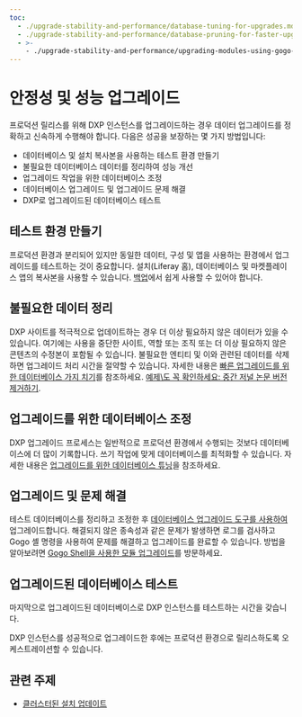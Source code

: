 ```yaml
---
toc:
  - ./upgrade-stability-and-performance/database-tuning-for-upgrades.md
  - ./upgrade-stability-and-performance/database-pruning-for-faster-upgrades.md
  - >-
    - ./upgrade-stability-and-performance/upgrading-modules-using-gogo-shell.md
---
```

# 안정성 및 성능 업그레이드

프로덕션 릴리스를 위해 DXP 인스턴스를 업그레이드하는 경우 데이터 업그레이드를 정확하고 신속하게 수행해야 합니다. 다음은 성공을 보장하는 몇 가지 방법입니다:

* 데이터베이스 및 설치 복사본을 사용하는 테스트 환경 만들기
* 불필요한 데이터베이스 데이터를 정리하여 성능 개선
* 업그레이드 작업을 위한 데이터베이스 조정
* 데이터베이스 업그레이드 및 업그레이드 문제 해결
* DXP로 업그레이드된 데이터베이스 테스트

## 테스트 환경 만들기

프로덕션 환경과 분리되어 있지만 동일한 데이터, 구성 및 앱을 사용하는 환경에서 업그레이드를 테스트하는 것이 중요합니다. 설치(Liferay 홈), 데이터베이스 및 마켓플레이스 앱의 복사본을 사용할 수 있습니다. [백업](../maintaining-a-liferay-installation/backing-up.md)에서 쉽게 사용할 수 있어야 합니다.

## 불필요한 데이터 정리

DXP 사이트를 적극적으로 업데이트하는 경우 더 이상 필요하지 않은 데이터가 있을 수 있습니다. 여기에는 사용을 중단한 사이트, 역할 또는 조직 또는 더 이상 필요하지 않은 콘텐츠의 수정본이 포함될 수 있습니다. 불필요한 엔티티 및 이와 관련된 데이터를 삭제하면 업그레이드 처리 시간을 절약할 수 있습니다. 자세한 내용은 [빠른 업그레이드를 위한 데이터베이스 가지 치기](./upgrade-stability-and-performance/database-pruning-for-faster-upgrades.md)를 참조하세요. [예제\도 꼭 확인하세요: 중간 저널 논문 버전 제거하기](./upgrade-stability-and-performance/example-removing-intermediate-journal-article-versions.md).

## 업그레이드를 위한 데이터베이스 조정

DXP 업그레이드 프로세스는 일반적으로 프로덕션 환경에서 수행되는 것보다 데이터베이스에 더 많이 기록합니다. 쓰기 작업에 맞게 데이터베이스를 최적화할 수 있습니다. 자세한 내용은 [업그레이드를 위한 데이터베이스 튜닝](./upgrade-stability-and-performance/database-tuning-for-upgrades.md)을 참조하세요.

## 업그레이드 및 문제 해결

테스트 데이터베이스를 정리하고 조정한 후 [데이터베이스 업그레이드 도구를 사용하여](./upgrade-basics/using-the-database-upgrade-tool.md) 업그레이드합니다. 해결되지 않은 종속성과 같은 문제가 발생하면 로그를 검사하고 Gogo 셸 명령을 사용하여 문제를 해결하고 업그레이드를 완료할 수 있습니다. 방법을 알아보려면 [Gogo Shell을 사용한 모듈 업그레이드](./upgrade-stability-and-performance/upgrading-modules-using-gogo-shell.md)를 방문하세요.

## 업그레이드된 데이터베이스 테스트

마지막으로 업그레이드된 데이터베이스로 DXP 인스턴스를 테스트하는 시간을 갖습니다.

DXP 인스턴스를 성공적으로 업그레이드한 후에는 프로덕션 환경으로 릴리스하도록 오케스트레이션할 수 있습니다.

## 관련 주제

* [클러스터된 설치 업데이트](../maintaining-a-liferay-installation/maintaining-clustered-installations.md)
